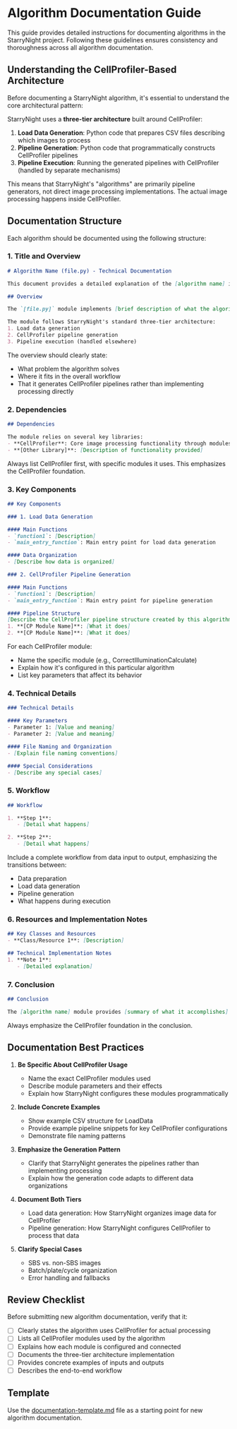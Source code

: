 # Algorithm Documentation Guide

This guide provides detailed instructions for documenting algorithms in the StarryNight project. Following these guidelines ensures consistency and thoroughness across all algorithm documentation.

## Understanding the CellProfiler-Based Architecture

Before documenting a StarryNight algorithm, it's essential to understand the core architectural pattern:

StarryNight uses a **three-tier architecture** built around CellProfiler:

1. **Load Data Generation**: Python code that prepares CSV files describing which images to process
2. **Pipeline Generation**: Python code that programmatically constructs CellProfiler pipelines
3. **Pipeline Execution**: Running the generated pipelines with CellProfiler (handled by separate mechanisms)

This means that StarryNight's "algorithms" are primarily pipeline generators, not direct image processing implementations. The actual image processing happens inside CellProfiler.

## Documentation Structure

Each algorithm should be documented using the following structure:

### 1. Title and Overview

```markdown
# Algorithm Name (file.py) - Technical Documentation

This document provides a detailed explanation of the [algorithm name] implementation in the StarryNight project.

## Overview

The `[file.py]` module implements [brief description of what the algorithm does and its purpose].

The module follows StarryNight's standard three-tier architecture:
1. Load data generation
2. CellProfiler pipeline generation
3. Pipeline execution (handled elsewhere)
```

The overview should clearly state:
- What problem the algorithm solves
- Where it fits in the overall workflow
- That it generates CellProfiler pipelines rather than implementing processing directly

### 2. Dependencies

```markdown
## Dependencies

The module relies on several key libraries:
- **CellProfiler**: Core image processing functionality through modules like [list key CP modules]
- **[Other Library]**: [Description of functionality provided]
```

Always list CellProfiler first, with specific modules it uses. This emphasizes the CellProfiler foundation.

### 3. Key Components

```markdown
## Key Components

### 1. Load Data Generation

#### Main Functions
- `function1`: [Description]
- `main_entry_function`: Main entry point for load data generation

#### Data Organization
- [Describe how data is organized]

### 2. CellProfiler Pipeline Generation

#### Main Functions
- `function1`: [Description]
- `main_entry_function`: Main entry point for pipeline generation

#### Pipeline Structure
[Describe the CellProfiler pipeline structure created by this algorithm]
1. **[CP Module Name]**: [What it does]
2. **[CP Module Name]**: [What it does]
```

For each CellProfiler module:
- Name the specific module (e.g., CorrectIlluminationCalculate)
- Explain how it's configured in this particular algorithm
- List key parameters that affect its behavior

### 4. Technical Details

```markdown
### Technical Details

#### Key Parameters
- Parameter 1: [Value and meaning]
- Parameter 2: [Value and meaning]

#### File Naming and Organization
- [Explain file naming conventions]

#### Special Considerations
- [Describe any special cases]
```

### 5. Workflow

```markdown
## Workflow

1. **Step 1**:
   - [Detail what happens]

2. **Step 2**:
   - [Detail what happens]
```

Include a complete workflow from data input to output, emphasizing the transitions between:
- Data preparation
- Load data generation
- Pipeline generation
- What happens during execution

### 6. Resources and Implementation Notes

```markdown
## Key Classes and Resources
- **Class/Resource 1**: [Description]

## Technical Implementation Notes
1. **Note 1**:
   - [Detailed explanation]
```

### 7. Conclusion

```markdown
## Conclusion

The [algorithm name] module provides [summary of what it accomplishes]. By leveraging CellProfiler's [specific capabilities], it enables [key capabilities] in the StarryNight platform.
```

Always emphasize the CellProfiler foundation in the conclusion.

## Documentation Best Practices

1. **Be Specific About CellProfiler Usage**
   - Name the exact CellProfiler modules used
   - Describe module parameters and their effects
   - Explain how StarryNight configures these modules programmatically

2. **Include Concrete Examples**
   - Show example CSV structure for LoadData
   - Provide example pipeline snippets for key CellProfiler configurations
   - Demonstrate file naming patterns

3. **Emphasize the Generation Pattern**
   - Clarify that StarryNight generates the pipelines rather than implementing processing
   - Explain how the generation code adapts to different data organizations

4. **Document Both Tiers**
   - Load data generation: How StarryNight organizes image data for CellProfiler
   - Pipeline generation: How StarryNight configures CellProfiler to process that data

5. **Clarify Special Cases**
   - SBS vs. non-SBS images
   - Batch/plate/cycle organization
   - Error handling and fallbacks

## Review Checklist

Before submitting new algorithm documentation, verify that it:

- [ ] Clearly states the algorithm uses CellProfiler for actual processing
- [ ] Lists all CellProfiler modules used by the algorithm
- [ ] Explains how each module is configured and connected
- [ ] Documents the three-tier architecture implementation
- [ ] Provides concrete examples of inputs and outputs
- [ ] Describes the end-to-end workflow

## Template

Use the [documentation-template.md](documentation-template.md) file as a starting point for new algorithm documentation.
